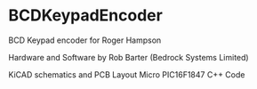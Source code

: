 # BCDKeypadEncoder
 BCD Keypad encoder for Roger Hampson

Hardware and Software by Rob Barter (Bedrock Systems Limited)

KiCAD schematics and PCB Layout
Micro PIC16F1847 C++ Code